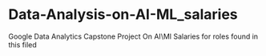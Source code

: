 # Data-Analysis-on-AI-ML_salaries

Google Data Analytics Capstone Project
On 
AI\Ml Salaries for roles found in this filed
